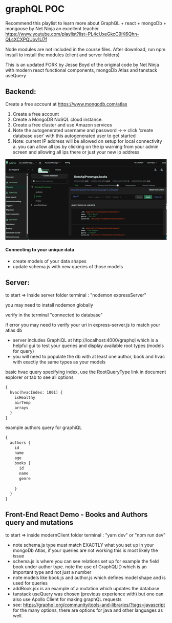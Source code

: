 # graphQL POC
Recommend this playlist to learn more about GraphQL + react + mongoDb + mongoose by Net Ninja an excellent teacher
https://www.youtube.com/playlist?list=PL4cUxeGkcC9iK6Qhn-QLcXCXPQUov1U7f

Node modules are not included in the course files. After download, run npm install to install the modules (client and server folders)

This is an updated FORK by Jesse Boyd of the original code by Net Ninja with modern react functional components, mongoDb Atlas and tanstack useQuery

## Backend: 
Create a free account at https://www.mongodb.com/atlas 

1.	Create a free account
2.	Create a MongoDB NoSQL cloud instance.
3.	Create a free cluster and use Amazon services
4.	Note the autogenerated username and password ->-> click ‘create database user’ with this autogenerated user to get started
5.	Note: current IP address will be allowed on setup for local connectivity
    a. you can allow all ips by clicking on the ip warning from your admin screen and allowing all ips there or just your new ip address

![alt text](mongodbAtalasDbExample.png)    

####    Connecting to your unique data
* create models of your data shapes
* update schema.js with new queries of those models


## Server:
to start => Inside server folder terminal : "nodemon expressServer"

you may need to install nodemon globally

verify in the terminal "connected to database" 

if error you may need to verify your uri in express-server.js to match your atlas db

* server includes GraphiQL at http://localhost:4000/graphql which is a helpful gui to test your queries and display available root types (models for query)
* you will need to populate the db with at least one author, book and hvac with exactly the same types as your models

basic hvac query specifying index, use the RootQueryType link in document explorer or tab to see all options
```
{
  hvac(hvacIndex: 1001) {
    isHealthy
    airTemp
    arrays
  }
}
```
example authors query for graphiQL
```
{
  authors {
    id
    name
    age
    books {
      id
      name
      genre
  
    }
  }
}
```

## Front-End React Demo - Books and Authors query and mutations
to start => inside modernClient folder terminal : "yarn dev" or "npm run dev"

* note schema.js type must match EXACTLY what you set up in your mongoDb Atlas, if your queries are not working this is most likely the issue
* schema.js is where you can see relations set up for example the field book under author type.  note the use of GraphQLID which is an important type and not just a number
* note models like book.js and author.js which defines model shape and is used for queries
* addBook.jsx is an example of a mutation which updates the database
* tanstack useQuery was chosen (previous experience with) but one can also use Apollo Client for making graphQL requests
*    see: https://graphql.org/community/tools-and-libraries/?tags=javascript for the many options, there are options for java and other languages as well.



